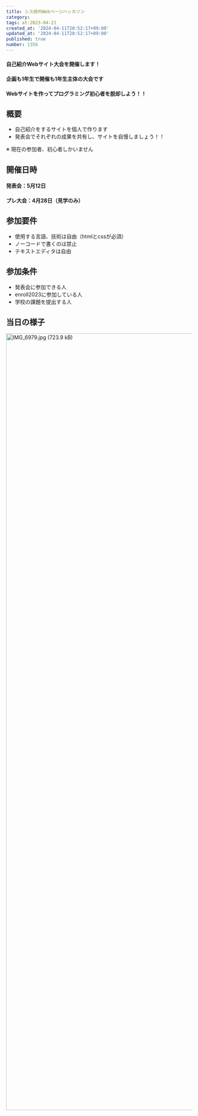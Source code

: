 ```yaml
---
title: シス研内Webページハッカソン
category:
tags: at:2023-04-21
created_at: '2024-04-11T20:52:17+09:00'
updated_at: '2024-04-11T20:52:17+09:00'
published: true
number: 1356
---
```


#### 自己紹介Webサイト大会を開催します！ 
#### 企画も1年生で開催も1年生主体の大会です
#### Webサイトを作ってプログラミング初心者を脱却しよう！！

## 概要
- 自己紹介をするサイトを個人で作ります
- 発表会でそれぞれの成果を共有し、サイトを自慢しましょう！！

※ 現在の参加者、初心者しかいません
## 開催日時
#### 発表会：5月12日
#### プレ大会：4月28日（見学のみ）
## 参加要件
- 使用する言語、技術は自由（htmlとcssが必須）
- ノーコードで書くのは禁止
- テキストエディタは自由
## 参加条件
- 発表会に参加できる人
- enroll2023に参加している人
- 学校の課題を提出する人

## 当日の様子
<img width="2100" alt="IMG_6979.jpg (723.9 kB)" src="/img/markdown/1356/bbf422e1-2631-423b-963e-4a8b94c16fd1.webp">



